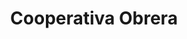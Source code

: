 ---
title: "Cooperativa Obrera"
url: /centenario/cooperativa-obrera-san-martin/
shop: Lebensmittel
---